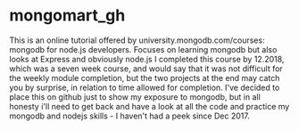 # mongomart_gh
This is an online tutorial offered by university.mongodb.com/courses: mongodb for node.js developers. 
Focuses on learning mongodb but also looks at Express and obviously node.js
I completed this course by 12.2018, which was a seven week course,
and would say that it was not difficult for the weekly module completion, but the two projects at the end may catch you by surprise,
in relation to time allowed for completion. I've decided to place this on github just to show my exposure to mongodb, but in all honesty 
i'll need to get back and have a look at all the code and practice my mongodb and nodejs skills - I haven't had a peek since Dec 2017.

